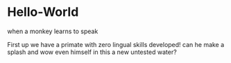 # Hello-World
when a monkey learns to speak

First up we have a primate with zero lingual skills developed!
can he make a splash and wow even himself in this a new untested water?

